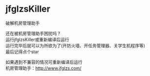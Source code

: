 # jfglzsKiller
破解机房管理助手

还在被机房管理助手困扰吗？<br>
运行jfglzsKiller或重新编译后运行<br>
运行完毕后就可以为所欲为了(开防火墙、开任务管理器、关学生机程序等)<br>
最后记得点个star

如果遇到不兼容的情况可重新编译后运行<br>
机房管理助手：http://www.jfglzs.com/
